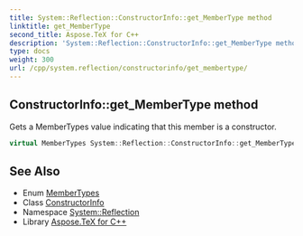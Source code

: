 ```yaml
---
title: System::Reflection::ConstructorInfo::get_MemberType method
linktitle: get_MemberType
second_title: Aspose.TeX for C++
description: 'System::Reflection::ConstructorInfo::get_MemberType method. Gets a MemberTypes value indicating that this member is a constructor in C++.'
type: docs
weight: 300
url: /cpp/system.reflection/constructorinfo/get_membertype/
---
```

## ConstructorInfo::get_MemberType method


Gets a MemberTypes value indicating that this member is a constructor.

```cpp
virtual MemberTypes System::Reflection::ConstructorInfo::get_MemberType() const override
```

## See Also

* Enum [MemberTypes](../../membertypes/)
* Class [ConstructorInfo](../)
* Namespace [System::Reflection](../../)
* Library [Aspose.TeX for C++](../../../)
